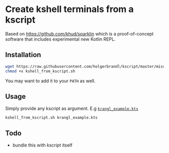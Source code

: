 # Create kshell terminals from a kscript


Based on https://github.com/khud/sparklin which is a proof-of-concept software that includes experimental new Kotlin REPL.

## Installation

```bash
wget https://raw.githubusercontent.com/holgerbrandl/kscript/master/misc/kshell_launcher/kshell_from_kscript.sh
chmod +x kshell_from_kscript.sh
```

You may want to add it to your `PATH` as well.

## Usage

Simply provide any kscript as argument. E.g [`krangl_example.kts`]()
```
kshell_from_kscript.sh krangl_example.kts
```

## Todo

* bundle this with kscript itself